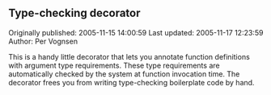 ## Type-checking decorator

Originally published: 2005-11-15 14:00:59
Last updated: 2005-11-17 12:23:59
Author: Per Vognsen

This is a handy little decorator that lets you annotate function definitions with argument type requirements. These type requirements are automatically checked by the system at function invocation time. The decorator frees you from writing type-checking boilerplate code by hand.